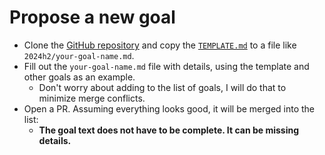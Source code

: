 # Propose a new goal

* Clone the [GitHub repository](https://github.com/rust-lang/rust-project-goals) and copy the [`TEMPLATE.md`](../TEMPLATE.md) to a file like `2024h2/your-goal-name.md`.
* Fill out the `your-goal-name.md` file with details, using the template and other goals as an example.
    * Don't worry about adding to the list of goals, I will do that to minimize merge conflicts.
* Open a PR. Assuming everything looks good, it will be merged into the list:
    * **The goal text does not have to be complete. It can be missing details.**

